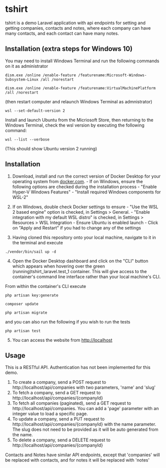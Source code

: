 # tshirt

tshirt is a demo Laravel application with api endpoints for setting and getting companies, contacts and notes, where each company can have many contacts, and each contact can have many notes.

## Installation (extra steps for Windows 10)

You may need to install Windows Terminal and run the following commands on it as administrator
```
dism.exe /online /enable-feature /featurename:Microsoft-Windows-Subsystem-Linux /all /norestart
```
```
dism.exe /online /enable-feature /featurename:VirtualMachinePlatform /all /norestart
```
(then restart computer and relaunch Windows Terminal as admnistrator)
```
wsl --set-default-version 2
```

Install and launch Ubuntu from the Micriosoft Store, then returning to the Windows Terminal, check the wsl version by executing the following command:
```
wsl --list --verbose
```
(This should show Ubuntu version 2 running)

## Installation
1. Download, install and run the correct version of Docker Desktop for your operating system from [docker.com](https://www.docker.com/products/docker-desktop).
 ​- If on Windows, ensure the following options are checked during the installation process
 ​​- "Enable Hyper-V Windows Features"
 ​​- "Install required Windows components for WSL-2"
 
2. If on Windows, double check Docker settings to ensure
 ​- "Use the WSL 2 based engine" option is checked, in Settings > General.
 ​- "Enable integration with my default WSL distro" is checked, in Settings > Resources > WSL Integration
 ​- Ensure Ubuntu is enabled launch
 ​- Click on "Apply and Restart" if you had to change any of the settings

3. Having cloned this repository onto your local machine, navigate to it in the terminal and execute 
```
./vendor/bin/sail up -d
```

4. Open the Docker Desktop dashboard and click on the "CLI" button which appears when hovering over the green (running)tshirt_laravel.test_1 container. This will give access to the container's command line interface rather than your local machine's CLI.

From within the container's CLI execute 
```
php artisan key:generate
```
```
composer update
```
```
php artisan migrate
```
and you can also run the following if you wish to run the tests
```
php artisan test
```

5. You can access the website from [http://localhost](http://localhost)

## Usage
This is a RESTful API. Authentication has not been implemented for this demo.

1. To create a company, send a POST request to http://localhost/api/companies with two parameters, 'name' and 'slug'
2. To fetch a company, send a GET request to http://localhost/api/companies/{companyId}
3. To fetch all companies (paginated), send a GET request to http://localhost/api/companies. You can add a 'page' parameter with an integer value to load a specific page.
4. To update a company, send a PUT request to http://localhost/api/companies/{companyId} with the name parameter. The slug does not need to be provided as it will be auto generated from the name.
4. To delete a company, send a DELETE request to http://localhost/api/companies/{companyId}

Contacts and Notes have similar API endpoints, except that 'companies' will be replaced with contacts, and for notes it will be replaced with 'notes'